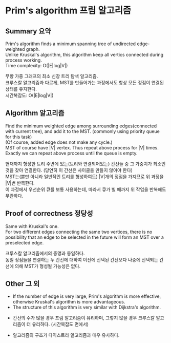 # Prim's algorithm 프림 알고리즘

## Summary 요약
Prim's algorithm finds a minimum spanning tree of undirected edge-weighted graph.  
Unlike Kruskal's algorithm, this algorithm keep all vertics connected during process working.  
Time complexity: O(|E|log|V|)  


무향 가중 그래프의 최소 신장 트리 탐색 알고리즘.  
크루스칼 알고리즘과 다르게, MST를 만들어가는 과정에서도 항상 모든 정점이 연결된 상태를 유지한다.  
시간복잡도: O(|E|log|V|)  


## Algorithm 알고리즘
Find the minimum weighted edge among surrounding edges(connected with current tree), and add it to the MST. (commonly using priority queue for this task)  
(Of course, added edge does not make any cycle.)  
MST of course have |V| vertex. Thus repeat above process for |V| times.  
Exactly we can repeat above process until the queue is empty.  

현재까지 형성한 트리 주변에 있는(트리와 연결되어있는) 간선들 중 그 가중치가 최소인 것을 찾아 연결한다. (당연히 이 간선은 사이클을 만들지 않아야 한다)  
MST는(뿐만 아니라 일반적인 트리를 형성하여도) |V|개의 정점을 가지므로 위 과정을 |V|번 반복한다.  
이 과정에서 우선순위 큐를 보통 사용하는데, 따라서 큐가 빌 때까지 위 작업을 반복해도 무관하다.  


## Proof of correctness 정당성
Same with Kruskal's one.  
For two different edges connecting the same two vertices, there is no possibility that an edge to be selected in the future will form an MST over a preselected edge.  

크루스칼 알고리즘에서의 증명과 동일하다.  
동일 정점들을 연결하는 두 간선에 대하여 이전에 선택된 간선보다 나중에 선택되는 간선에 의해 MST가 형성될 가능성은 없다.  


## Other 그 외
+ If the number of edge is very large, Prim's algorithm is more effective, otherwise Kruskal's algorithm is more advantageous.  
+ The structure of this algorithm is very similar with Dijkstra's algorithm.  

* 간선의 수가 많을 경우 프림 알고리즘이 유리하며, 그렇지 않을 경우 크루스칼 알고리즘이 더 유리하다. (시간복잡도 면에서)  
+ 알고리즘의 구조가 다익스트라 알고리즘과 매우 유사하다.  